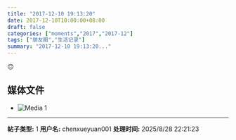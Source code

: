 ```yaml
---
title: "2017-12-10 19:13:20"
date: 2017-12-10T10:00:00+08:00
draft: false
categories: ["moments","2017","2017-12"]
tags: ["朋友圈","生活记录"]
summary: "2017-12-10 19:13:20..."
---
```


😔

## 媒体文件

- ![Media 1](/Moments/photos/2017-12-10/201712101913200.jpg)

---

**帖子类型:** 1
**用户名:** chenxueyuan001
**处理时间:** 2025/8/28 22:21:23
